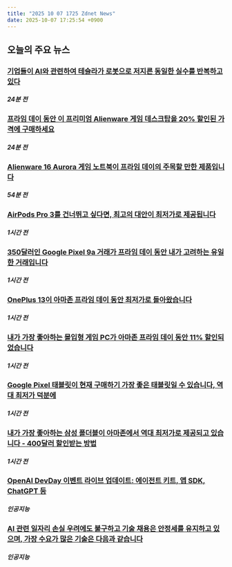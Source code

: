 ```yaml
---
title: "2025 10 07 1725 Zdnet News"
date: 2025-10-07 17:25:54 +0900
---
```


## 오늘의 주요 뉴스
### [기업들이 AI와 관련하여 테슬라가 로봇으로 저지른 동일한 실수를 반복하고 있다](https://www.zdnet.com/article/companies-are-making-the-same-mistake-with-ai-that-tesla-made-with-robots/)
#### *24분 전*

### [프라임 데이 동안 이 프리미엄 Alienware 게임 데스크탑을 20% 할인된 가격에 구매하세요](https://www.zdnet.com/article/this-alienware-aurora-pc-is-600-during-prime-day/)
#### *24분 전*

### [Alienware 16 Aurora 게임 노트북이 프라임 데이의 주목할 만한 제품입니다](https://www.zdnet.com/article/save-15-off-this-sleek-gaming-laptop-from-alienware/)
#### *54분 전*

### [AirPods Pro 3를 건너뛰고 싶다면, 최고의 대안이 최저가로 제공됩니다](https://www.zdnet.com/article/skipping-the-airpods-pro-3-your-best-alternative-are-at-their-lowest-price/)
#### *1시간 전*

### [350달러인 Google Pixel 9a 거래가 프라임 데이 동안 내가 고려하는 유일한 거래입니다](https://www.zdnet.com/article/why-this-350-google-pixel-9a-deal-is-the-only-one-im-considering-for-prime-day/)
#### *1시간 전*

### [OnePlus 13이 아마존 프라임 데이 동안 최저가로 돌아왔습니다](https://www.zdnet.com/article/the-oneplus-13-is-back-at-its-lowest-price-yet-ahead-of-amazon-prime-day/)
#### *1시간 전*

### [내가 가장 좋아하는 몰입형 게임 PC가 아마존 프라임 데이 동안 11% 할인되었습니다](https://www.zdnet.com/article/one-of-my-favorite-immersive-gaming-pcs-is-11-off-during-amazon-prime-day/)
#### *1시간 전*

### [Google Pixel 태블릿이 현재 구매하기 가장 좋은 태블릿일 수 있습니다, 역대 최저가 덕분에](https://www.zdnet.com/article/the-google-pixel-tablet-might-be-the-best-tablet-to-buy-right-now-thanks-to-an-all-time-low-price/)
#### *1시간 전*

### [내가 가장 좋아하는 삼성 폴더블이 아마존에서 역대 최저가로 제공되고 있습니다 - 400달러 할인받는 방법](https://www.zdnet.com/article/my-favorite-samsung-foldable-of-all-time-just-hit-a-record-low-price-on-amazon-how-to-get-400-off/)
#### *1시간 전*

### [OpenAI DevDay 이벤트 라이브 업데이트: 에이전트 키트, 앱 SDK, ChatGPT 등](https://www.zdnet.com/article/openai-devday-event-live-updates-agent-kit-apps-sdk-chatgpt-and-more/)
#### *인공지능*

### [AI 관련 일자리 손실 우려에도 불구하고 기술 채용은 안정세를 유지하고 있으며, 가장 수요가 많은 기술은 다음과 같습니다](https://www.zdnet.com/article/despite-ai-related-job-loss-fears-tech-hiring-holds-steady-and-here-are-the-most-in-demand-skills/)
#### *인공지능*